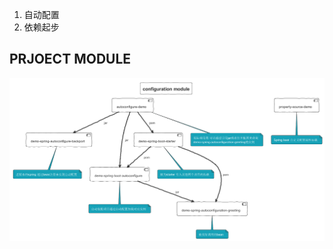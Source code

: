 1. 自动配置
2. 依赖起步
## PRJOECT  MODULE
![PROJECT MODULE](./MODULE/CONFIGURATION_MODULE.PNG)
	
	
	
	
	
	
	
	
	
	
	
